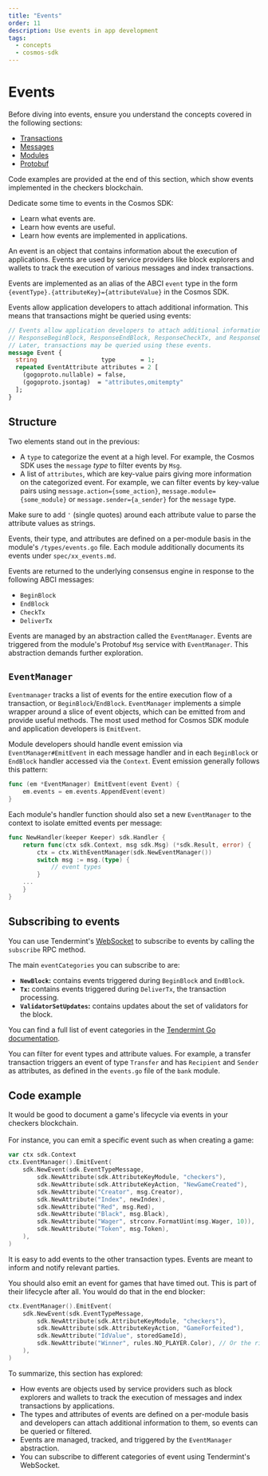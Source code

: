 ```yaml
---
title: "Events"
order: 11
description: Use events in app development
tags: 
  - concepts
  - cosmos-sdk
---
```


# Events

<HighlightBox type="prerequisite">

Before diving into events, ensure you understand the concepts covered in the following sections:

* [Transactions](./transactions.md)
* [Messages](./messages.md)
* [Modules](./modules.md)
* [Protobuf](./protobuf.md)

Code examples are provided at the end of this section, which show events implemented in the checkers blockchain.

</HighlightBox>

<HighlightBox type="learning">

Dedicate some time to events in the Cosmos SDK:

* Learn what events are.
* Learn how events are useful.
* Learn how events are implemented in applications.

</HighlightBox>

An event is an object that contains information about the execution of applications. Events are used by service providers like block explorers and wallets to track the execution of various messages and index transactions.

Events are implemented as an alias of the ABCI `event` type in the form `{eventType}.{attributeKey}={attributeValue}` in the Cosmos SDK.

Events allow application developers to attach additional information. This means that transactions might be queried using events:

```protobuf
// Events allow application developers to attach additional information to
// ResponseBeginBlock, ResponseEndBlock, ResponseCheckTx, and ResponseDeliverTx.
// Later, transactions may be queried using these events.
message Event {
  string                  type       = 1;
  repeated EventAttribute attributes = 2 [
    (gogoproto.nullable) = false,
    (gogoproto.jsontag)  = "attributes,omitempty"
  ];
}
```

## Structure

Two elements stand out in the previous:

* A `type` to categorize the event at a high level. For example, the Cosmos SDK uses the `message` _type_ to filter events by `Msg`.
* A list of `attributes`, which are key-value pairs giving more information on the categorized event. For example, we can filter events by key-value pairs using `message.action={some_action}`, `message.module={some_module}` or `message.sender={a_sender}` for the `message` type.

<HighlightBox type="tip">

Make sure to add `'` (single quotes) around each attribute value to parse the attribute values as strings.

</HighlightBox>

Events, their type, and attributes are defined on a per-module basis in the module's `/types/events.go` file. Each module additionally documents its events under `spec/xx_events.md`.

Events are returned to the underlying consensus engine in response to the following ABCI messages:

* `BeginBlock`
* `EndBlock`
* `CheckTx`
* `DeliverTx`

Events are managed by an abstraction called the `EventManager`. Events are triggered from the module's Protobuf `Msg` service with `EventManager`. This abstraction demands further exploration.

## `EventManager`

`Eventmanager` tracks a list of events for the entire execution flow of a transaction, or `BeginBlock`/`EndBlock`. `EventManager` implements a simple wrapper around a slice of event objects, which can be emitted from and provide useful methods. The most used method for Cosmos SDK module and application developers is `EmitEvent`.

Module developers should handle event emission via `EventManager#EmitEvent` in each message handler and in each `BeginBlock` or `EndBlock` handler accessed via the `Context`. Event emission generally follows this pattern:

```go
func (em *EventManager) EmitEvent(event Event) {
    em.events = em.events.AppendEvent(event)
}
```

Each module's handler function should also set a new `EventManager` to the context to isolate emitted events per message:

```go
func NewHandler(keeper Keeper) sdk.Handler {
    return func(ctx sdk.Context, msg sdk.Msg) (*sdk.Result, error) {
        ctx = ctx.WithEventManager(sdk.NewEventManager())
        switch msg := msg.(type) {
            // event types
        }
    ...
    }
}
```

## Subscribing to events

You can use Tendermint's [WebSocket](https://docs.tendermint.com/master/tendermint-core/subscription.html#subscribing-to-events-via-websocket) to subscribe to events by calling the `subscribe` RPC method.

The main `eventCategories` you can subscribe to are:

* **`NewBlock`:** contains events triggered during `BeginBlock` and `EndBlock`.
* **`Tx`:** contains events triggered during `DeliverTx`, the transaction processing.
* **`ValidatorSetUpdates`:** contains updates about the set of validators for the block.

<HighlightBox type="tip">

You can find a full list of event categories in the [Tendermint Go documentation](https://godoc.org/github.com/tendermint/tendermint/types#pkg-constants).

</HighlightBox>

You can filter for event types and attribute values. For example, a transfer transaction triggers an event of type `Transfer` and has `Recipient` and `Sender` as attributes, as defined in the `events.go` file of the `bank` module.

## Code example

<ExpansionPanel title="Show me some code for my checkers blockchain">

It would be good to document a game's lifecycle via events in your checkers blockchain.
<br></br>
For instance, you can emit a specific event such as when creating a game:

```go
var ctx sdk.Context
ctx.EventManager().EmitEvent(
    sdk.NewEvent(sdk.EventTypeMessage,
        sdk.NewAttribute(sdk.AttributeKeyModule, "checkers"),
        sdk.NewAttribute(sdk.AttributeKeyAction, "NewGameCreated"),
        sdk.NewAttribute("Creator", msg.Creator),
        sdk.NewAttribute("Index", newIndex),
        sdk.NewAttribute("Red", msg.Red),
        sdk.NewAttribute("Black", msg.Black),
        sdk.NewAttribute("Wager", strconv.FormatUint(msg.Wager, 10)),
        sdk.NewAttribute("Token", msg.Token),
    ),
)
```

<HighlightBox type="info">

It is easy to add events to the other transaction types. Events are meant to inform and notify relevant parties.

</HighlightBox>

You should also emit an event for games that have timed out. This is part of their lifecycle after all. You would do that in the end blocker:

```go
ctx.EventManager().EmitEvent(
    sdk.NewEvent(sdk.EventTypeMessage,
        sdk.NewAttribute(sdk.AttributeKeyModule, "checkers"),
        sdk.NewAttribute(sdk.AttributeKeyAction, "GameForfeited"),
        sdk.NewAttribute("IdValue", storedGameId),
        sdk.NewAttribute("Winner", rules.NO_PLAYER.Color), // Or the rightful winner.
    ),
)
```

</ExpansionPanel>

<HighlightBox type="synopsis">

To summarize, this section has explored:

* How events are objects used by service providers such as block explorers and wallets to track the execution of messages and index transactions by applications.
* The types and attributes of events are defined on a per-module basis and developers can attach additional information to them, so events can be queried or filtered.
* Events are managed, tracked, and triggered by the `EventManager` abstraction.
* You can subscribe to different categories of event using Tendermint's WebSocket.

</HighlightBox>

<!--## Next up

Now you know about events, where they are expected, and how to emit or receive them. Look at the code samples above, or go to the [next section](./context.md) to learn about the `Context` object.-->
